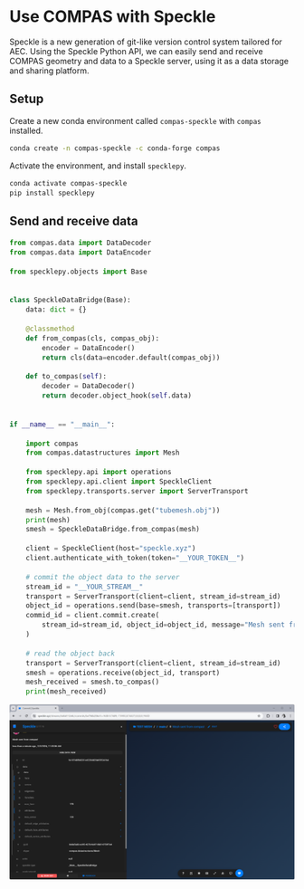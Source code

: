 # Use COMPAS with Speckle

Speckle is a new generation of git-like version control system tailored for AEC. Using the Speckle Python API, we can easily send and receive COMPAS geometry and data to a Speckle server, using it as a data storage and sharing platform.

## Setup

Create a new conda environment called `compas-speckle` with `compas` installed.
```bash
conda create -n compas-speckle -c conda-forge compas
```

Activate the environment, and install `specklepy`.
```bash
conda activate compas-speckle
pip install specklepy
```

## Send and receive data

```python
from compas.data import DataDecoder
from compas.data import DataEncoder

from specklepy.objects import Base


class SpeckleDataBridge(Base):
    data: dict = {}

    @classmethod
    def from_compas(cls, compas_obj):
        encoder = DataEncoder()
        return cls(data=encoder.default(compas_obj))

    def to_compas(self):
        decoder = DataDecoder()
        return decoder.object_hook(self.data)


if __name__ == "__main__":

    import compas
    from compas.datastructures import Mesh

    from specklepy.api import operations
    from specklepy.api.client import SpeckleClient
    from specklepy.transports.server import ServerTransport

    mesh = Mesh.from_obj(compas.get("tubemesh.obj"))
    print(mesh)
    smesh = SpeckleDataBridge.from_compas(mesh)

    client = SpeckleClient(host="speckle.xyz")
    client.authenticate_with_token(token="__YOUR_TOKEN__")

    # commit the object data to the server
    stream_id = "__YOUR_STREAM__"
    transport = ServerTransport(client=client, stream_id=stream_id)
    object_id = operations.send(base=smesh, transports=[transport])
    commid_id = client.commit.create(
        stream_id=stream_id, object_id=object_id, message="Mesh sent from compas!"
    )

    # read the object back
    transport = ServerTransport(client=client, stream_id=stream_id)
    smesh = operations.receive(object_id, transport)
    mesh_received = smesh.to_compas()
    print(mesh_received)

```

![](simple_data_transfer.png)